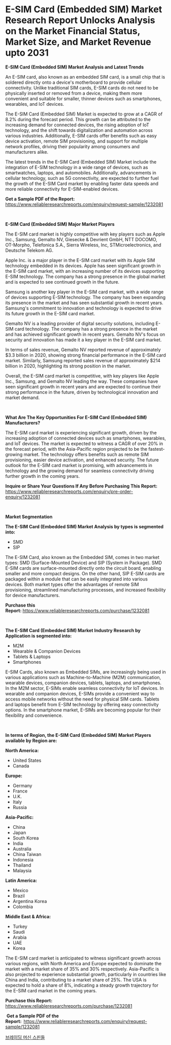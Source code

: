 <p><h1>E-SIM Card (Embedded SIM) Market Research Report Unlocks Analysis on the Market Financial Status, Market Size, and Market Revenue upto 2031</h1></p><p><strong>E-SIM Card (Embedded SIM) Market Analysis and Latest Trends</strong></p>
<p><p>An E-SIM card, also known as an embedded SIM card, is a small chip that is soldered directly onto a device's motherboard to provide cellular connectivity. Unlike traditional SIM cards, E-SIM cards do not need to be physically inserted or removed from a device, making them more convenient and suitable for smaller, thinner devices such as smartphones, wearables, and IoT devices.</p><p>The E-SIM Card (Embedded SIM) Market is expected to grow at a CAGR of 8.2% during the forecast period. This growth can be attributed to the increasing demand for connected devices, the rising adoption of IoT technology, and the shift towards digitalization and automation across various industries. Additionally, E-SIM cards offer benefits such as easy device activation, remote SIM provisioning, and support for multiple network profiles, driving their popularity among consumers and manufacturers alike.</p><p>The latest trends in the E-SIM Card (Embedded SIM) Market include the integration of E-SIM technology in a wide range of devices, such as smartwatches, laptops, and automobiles. Additionally, advancements in cellular technology, such as 5G connectivity, are expected to further fuel the growth of the E-SIM Card market by enabling faster data speeds and more reliable connectivity for E-SIM-enabled devices.</p></p>
<p><strong>Get a Sample PDF of the Report:&nbsp;</strong> <a href="https://www.reliableresearchreports.com/enquiry/request-sample/1232081">https://www.reliableresearchreports.com/enquiry/request-sample/1232081</a></p>
<p>&nbsp;</p>
<p><strong>E-SIM Card (Embedded SIM) Major Market Players</strong></p>
<p><p>The E-SIM card market is highly competitive with key players such as Apple Inc., Samsung, Gemalto NV, Giesecke & Devrient GmbH, NTT DOCOMO, OT-Morpho, Telefonica S.A., Sierra Wireless, Inc, STMicroelectronics, and Deutsche Telekom AG.</p><p>Apple Inc. is a major player in the E-SIM card market with its Apple SIM technology embedded in its devices. Apple has seen significant growth in the E-SIM card market, with an increasing number of its devices supporting E-SIM technology. The company has a strong presence in the global market and is expected to see continued growth in the future.</p><p>Samsung is another key player in the E-SIM card market, with a wide range of devices supporting E-SIM technology. The company has been expanding its presence in the market and has seen substantial growth in recent years. Samsung's commitment to innovation and technology is expected to drive its future growth in the E-SIM card market.</p><p>Gemalto NV is a leading provider of digital security solutions, including E-SIM card technology. The company has a strong presence in the market and has achieved significant growth in recent years. Gemalto NV's focus on security and innovation has made it a key player in the E-SIM card market.</p><p>In terms of sales revenue, Gemalto NV reported revenue of approximately $3.3 billion in 2020, showing strong financial performance in the E-SIM card market. Similarly, Samsung reported sales revenue of approximately $214 billion in 2020, highlighting its strong position in the market.</p><p>Overall, the E-SIM card market is competitive, with key players like Apple Inc., Samsung, and Gemalto NV leading the way. These companies have seen significant growth in recent years and are expected to continue their strong performance in the future, driven by technological innovation and market demand.</p></p>
<p>&nbsp;</p>
<p><strong>What Are The Key Opportunities For E-SIM Card (Embedded SIM) Manufacturers?</strong></p>
<p><p>The E-SIM card market is experiencing significant growth, driven by the increasing adoption of connected devices such as smartphones, wearables, and IoT devices. The market is expected to witness a CAGR of over 20% in the forecast period, with the Asia-Pacific region projected to be the fastest-growing market. The technology offers benefits such as remote SIM provisioning, easier device activation, and enhanced security. The future outlook for the E-SIM card market is promising, with advancements in technology and the growing demand for seamless connectivity driving further growth in the coming years.</p></p>
<p><strong>Inquire or Share Your Questions If Any Before Purchasing This Report:</strong> <a href="https://www.reliableresearchreports.com/enquiry/pre-order-enquiry/1232081">https://www.reliableresearchreports.com/enquiry/pre-order-enquiry/1232081</a></p>
<p>&nbsp;</p>
<p><strong>Market Segmentation</strong></p>
<p><strong>The E-SIM Card (Embedded SIM) Market Analysis by types is segmented into:</strong></p>
<p><ul><li>SMD</li><li>SIP</li></ul></p>
<p><p>The E-SIM Card, also known as the Embedded SIM, comes in two market types: SMD (Surface-Mounted Device) and SIP (System in Package). SMD E-SIM cards are surface-mounted directly onto the circuit board, enabling smaller and more compact designs. On the other hand, SIP E-SIM cards are packaged within a module that can be easily integrated into various devices. Both market types offer the advantages of remote SIM provisioning, streamlined manufacturing processes, and increased flexibility for device manufacturers.</p></p>
<p><strong>Purchase this Report:&nbsp;</strong><a href="https://www.reliableresearchreports.com/purchase/1232081">https://www.reliableresearchreports.com/purchase/1232081</a></p>
<p>&nbsp;</p>
<p><strong>The E-SIM Card (Embedded SIM) Market Industry Research by Application is segmented into:</strong></p>
<p><ul><li>M2M</li><li>Wearable & Companion Devices</li><li>Tablets & Laptops</li><li>Smartphones</li></ul></p>
<p><p>E-SIM Cards, also known as Embedded SIMs, are increasingly being used in various applications such as Machine-to-Machine (M2M) communication, wearable devices, companion devices, tablets, laptops, and smartphones. In the M2M sector, E-SIMs enable seamless connectivity for IoT devices. In wearable and companion devices, E-SIMs provide a convenient way to access mobile networks without the need for physical SIM cards. Tablets and laptops benefit from E-SIM technology by offering easy connectivity options. In the smartphone market, E-SIMs are becoming popular for their flexibility and convenience.</p></p>
<p>&nbsp;</p>
<p><strong>In terms of Region, the E-SIM Card (Embedded SIM) Market Players available by Region are:</strong></p>
<p>
    <p> <strong> North America: </strong>
        <ul>
            <li>United States</li>
            <li>Canada</li>
        </ul>
        </p> 
    <p> <strong> Europe: </strong>
        <ul>
            <li>Germany</li>
            <li>France</li>
            <li>U.K.</li>
            <li>Italy</li>
            <li>Russia</li>
        </ul>
        </p> 
    <p> <strong> Asia-Pacific: </strong>
        <ul>
            <li>China</li>
            <li>Japan</li>
            <li>South Korea</li>
            <li>India</li>
            <li>Australia</li>
            <li>China Taiwan</li>
            <li>Indonesia</li>
            <li>Thailand</li>
            <li>Malaysia</li>
        </ul>
        </p> 
    <p> <strong> Latin America: </strong>
        <ul>
            <li>Mexico</li>
            <li>Brazil</li>
            <li>Argentina Korea</li>
            <li>Colombia</li>
        </ul>
        </p> 
    <p> <strong> Middle East & Africa: </strong>
        <ul>
            <li>Turkey</li>
            <li>Saudi</li>
            <li>Arabia</li>
            <li>UAE</li>
            <li>Korea</li>
        </ul>
    </p>
    </p>
<p><p>The E-SIM card market is anticipated to witness significant growth across various regions, with North America and Europe expected to dominate the market with a market share of 35% and 30% respectively. Asia-Pacific is also projected to experience substantial growth, particularly in countries like China and India, contributing to a market share of 25%. The USA is expected to hold a share of 8%, indicating a steady growth trajectory for the E-SIM card market in the coming years.</p></p>
<p><strong>Purchase this Report: </strong><a href="https://www.reliableresearchreports.com/purchase/1232081">https://www.reliableresearchreports.com/purchase/1232081</a></p>
<p>&nbsp;<strong>Get a Sample PDF of the Report:&nbsp;&nbsp;</strong><a href="https://www.reliableresearchreports.com/enquiry/request-sample/1232081">https://www.reliableresearchreports.com/enquiry/request-sample/1232081</a></p>
<p><strong></strong></p>
<p><p><a href="https://github.com/vdhdwjyp90142/Market-Research-Report-List-1/blob/main/960822412091.md">브레이딩 머신 스핀들</a></p></p>